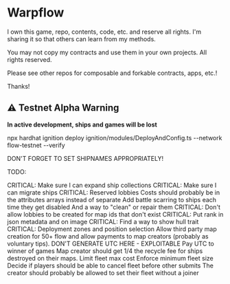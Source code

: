 # Warpflow

I own this game, repo, contents, code, etc. and reserve all rights. I'm sharing it so that others can learn from my methods.

You may not copy my contracts and use them in your own projects. All rights reserved.

Please see other repos for composable and forkable contracts, apps, etc.!

Thanks!

## ⚠️ Testnet Alpha Warning

**In active development, ships and games will be lost**

npx hardhat ignition deploy ignition/modules/DeployAndConfig.ts --network flow-testnet --verify

DON'T FORGET TO SET SHIPNAMES APPROPRIATELY!

TODO:

CRITICAL: Make sure I can expand ship collections
CRITICAL: Make sure I can migrate ships
CRITICAL: Reserved lobbies
Costs should probably be in the attributes arrays instead of separate
Add battle scarring to ships each time they get disabled
And a way to "clean" or repair them
CRITICAL: Don't allow lobbies to be created for map ids that don't exist
CRITICAL: Put rank in json metadata and on image
CRITICAL: Find a way to show hull trait
CRITICAL: Deployment zones and position selection
Allow third party map creation for 50+ flow and allow payments to map creators (probably as voluntary tips). DON'T GENERATE UTC HERE - EXPLOITABLE
Pay UTC to winner of games
Map creator should get 1/4 the recycle fee for ships destroyed on their maps.
Limit fleet max cost
Enforce minimum fleet size
Decide if players should be able to cancel fleet before other submits
The creator should probably be allowed to set their fleet without a joiner
